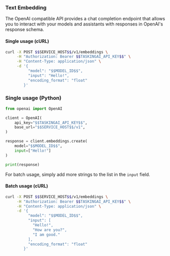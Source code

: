 ### Text Embedding

The OpenAI compatible API provides a chat completion endpoint that allows you to interact with your models and assistants with responses in OpenAI's response schema.

#### Single usage (cURL)

```bash
curl -X POST $$SERVICE_HOST$$/v1/embeddings \
     -H "Authorization: Bearer $$TASKINGAI_API_KEY$$" \
     -H "Content-Type: application/json" \
     -d '{
          "model": "$$MODEL_ID$$",
          "input": "Hello!",
          "encoding_format": "float"
        }'
```

### Single usage (Python)
```python
from openai import OpenAI

client = OpenAI(
    api_key="$$TASKINGAI_API_KEY$$",
    base_url="$$SERVICE_HOST$$/v1",
)

response = client.embeddings.create(
    model="$$MODEL_ID$$",
    input=["Hello!"]
)

print(response)
```
For batch usage, simply add more strings to the list in the `input` field.


#### Batch usage (cURL)

```bash
curl -X POST $$SERVICE_HOST$$/v1/embeddings \
     -H "Authorization: Bearer $$TASKINGAI_API_KEY$$" \
     -H "Content-Type: application/json" \
     -d '{
          "model": "$$MODEL_ID$$",
          "input": [
            "Hello!",
            "How are you?",
            "I am good."
          ],
          "encoding_format": "float"
        }'
```
